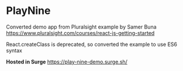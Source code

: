 # PlayNine
Converted demo app from Pluralsight example by Samer Buna
<https://www.pluralsight.com/courses/react-js-getting-started>

React.createClass is deprecated, so converted the example to use ES6 syntax

**Hosted in Surge** <https://play-nine-demo.surge.sh/>